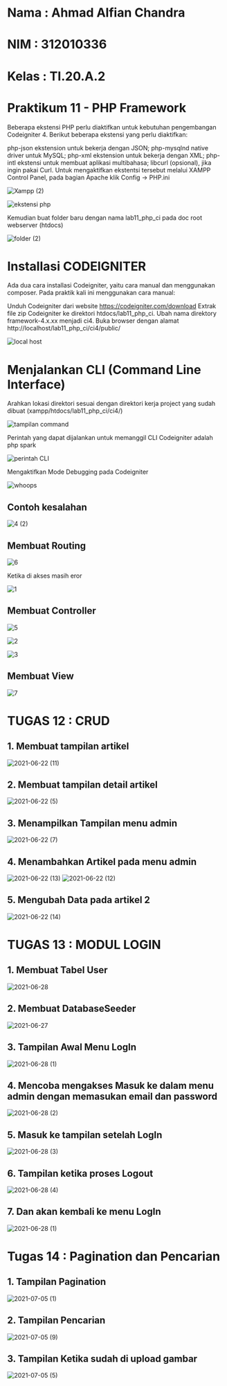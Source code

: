 # Nama : Ahmad Alfian Chandra
# NIM : 312010336
# Kelas : TI.20.A.2
# Praktikum 11 - PHP Framework

Beberapa ekstensi PHP perlu diaktifkan untuk kebutuhan pengembangan Codeigniter 4. Berikut beberapa ekstensi yang perlu diaktifkan:

php-json ekstension untuk bekerja dengan JSON; php-mysqlnd native driver untuk MySQL; php-xml ekstension untuk bekerja dengan XML; php-intl ekstensi untuk membuat aplikasi multibahasa; libcurl (opsional), jika ingin pakai Curl. Untuk mengaktifkan ekstentsi tersebut melalui XAMPP Control Panel, pada bagian Apache klik Config -> PHP.ini

![Xampp (2)](https://user-images.githubusercontent.com/56381081/122051560-ef9f7180-ce0e-11eb-9041-4bda698650fc.png)

![ekstensi php](https://user-images.githubusercontent.com/56381081/122051533-e8786380-ce0e-11eb-8154-52ceb2f560cb.png)

Kemudian buat folder baru dengan nama lab11_php_ci pada doc root webserver (htdocs)

![folder (2)](https://user-images.githubusercontent.com/56381081/122056478-d220d680-ce13-11eb-9e8f-5d8e2513d0f8.png)

# Installasi CODEIGNITER
Ada dua cara installasi Codeigniter, yaitu cara manual dan menggunakan composer. Pada praktik kali ini menggunakan cara manual:

Unduh Codeigniter dari website https://codeigniter.com/download Extrak file zip Codeigniter ke direktori htdocs/lab11_php_ci. Ubah nama direktory framework-4.x.xx menjadi ci4. Buka browser dengan alamat http://localhost/lab11_php_ci/ci4/public/

![local host](https://user-images.githubusercontent.com/56381081/122051540-ea422700-ce0e-11eb-97bc-d8bd52833e2f.png)

# Menjalankan CLI (Command Line Interface)
Arahkan lokasi direktori sesuai dengan direktori kerja project yang sudah dibuat (xampp/htdocs/lab11_php_ci/ci4/)

![tampilan command](https://user-images.githubusercontent.com/56381081/122051544-eca48100-ce0e-11eb-890b-324e92e43a04.png)

Perintah yang dapat dijalankan untuk memanggil CLI Codeigniter adalah php spark

![perintah CLI](https://user-images.githubusercontent.com/56381081/122051541-eadabd80-ce0e-11eb-84c8-fdfaea8ade7d.png)

Mengaktifkan Mode Debugging pada Codeigniter

![whoops](https://user-images.githubusercontent.com/56381081/122051551-edd5ae00-ce0e-11eb-8bc8-94a98b439ac8.png)

## Contoh kesalahan

![4 (2)](https://user-images.githubusercontent.com/56381081/122946547-a79ac480-d3a3-11eb-8352-e2a5273d3245.png)

## Membuat Routing

![6](https://user-images.githubusercontent.com/56381081/122946552-a9648800-d3a3-11eb-8912-0cc72ac22db9.jpg)

Ketika di akses masih eror

![1](https://user-images.githubusercontent.com/56381081/122946559-a9fd1e80-d3a3-11eb-99f7-88a9576a16fa.jpg)

## Membuat Controller

![5](https://user-images.githubusercontent.com/56381081/122946550-a8cbf180-d3a3-11eb-9e6f-2e573549e380.jpg)

![2](https://user-images.githubusercontent.com/56381081/122946564-ab2e4b80-d3a3-11eb-9fbe-b278adb48e06.jpg)

![3](https://user-images.githubusercontent.com/56381081/122946537-a5d10100-d3a3-11eb-8037-847ffd236688.jpg)

## Membuat View

![7](https://user-images.githubusercontent.com/56381081/122948117-dd8c7880-d3a4-11eb-9251-ae7fc02701da.jpg)

# TUGAS 12 : CRUD

## 1. Membuat tampilan artikel
![2021-06-22 (11)](https://user-images.githubusercontent.com/81462436/122957733-6c50c380-d3ac-11eb-93a8-724f1b15397a.png)

## 2. Membuat tampilan detail artikel
![2021-06-22 (5)](https://user-images.githubusercontent.com/81462436/122956306-162f5080-d3ab-11eb-8331-dcf5a37d119c.png)

## 3. Menampilkan Tampilan menu admin
![2021-06-22 (7)](https://user-images.githubusercontent.com/81462436/122956311-17607d80-d3ab-11eb-99be-6627e00ad3e4.png)

## 4. Menambahkan Artikel pada menu admin
![2021-06-22 (13)](https://user-images.githubusercontent.com/81462436/122960742-ecc3f400-d3ad-11eb-98b5-ec07d3674f9e.png)
![2021-06-22 (12)](https://user-images.githubusercontent.com/81462436/122960498-aa021c00-d3ad-11eb-94e9-3cbe13d77c1b.png)

## 5. Mengubah Data pada artikel 2
![2021-06-22 (14)](https://user-images.githubusercontent.com/81462436/122961481-a327d900-d3ae-11eb-92d1-57fa5c332463.png)

# TUGAS 13 : MODUL LOGIN

## 1. Membuat Tabel User
![2021-06-28](https://user-images.githubusercontent.com/81462436/123661465-c0e9b800-d85e-11eb-8597-d0e43f2ea6a7.png)
## 2. Membuat DatabaseSeeder 
![2021-06-27](https://user-images.githubusercontent.com/81462436/123661443-bd563100-d85e-11eb-8fb3-4356539fbf66.png)
## 3. Tampilan Awal Menu LogIn
![2021-06-28 (1)](https://user-images.githubusercontent.com/81462436/123661447-be875e00-d85e-11eb-9d64-2fb68f0ce7f6.png)
## 4. Mencoba mengakses Masuk ke dalam menu admin dengan memasukan email dan password
![2021-06-28 (2)](https://user-images.githubusercontent.com/81462436/123661455-bf1ff480-d85e-11eb-8dd1-ae014c61304a.png)
## 5. Masuk ke tampilan setelah LogIn
![2021-06-28 (3)](https://user-images.githubusercontent.com/81462436/123661457-bfb88b00-d85e-11eb-9656-45e3560d05b3.png)
## 6. Tampilan ketika proses Logout
![2021-06-28 (4)](https://user-images.githubusercontent.com/81462436/123661460-c0512180-d85e-11eb-9a7a-c6e30277b802.png)
## 7. Dan akan kembali ke menu LogIn
![2021-06-28 (1)](https://user-images.githubusercontent.com/81462436/123661447-be875e00-d85e-11eb-9d64-2fb68f0ce7f6.png)

# Tugas 14 : Pagination dan Pencarian

## 1. Tampilan Pagination
![2021-07-05 (1)](https://user-images.githubusercontent.com/81462436/124498309-53053980-dde6-11eb-963e-0d6e915922b9.png)
## 2. Tampilan Pencarian
![2021-07-05 (9)](https://user-images.githubusercontent.com/81462436/124500210-8eedce00-dde9-11eb-861e-734f68f154c9.png)
## 3. Tampilan Ketika sudah di upload gambar
![2021-07-05 (5)](https://user-images.githubusercontent.com/81462436/124498331-5ac4de00-dde6-11eb-8e65-8f82cb548596.png)
